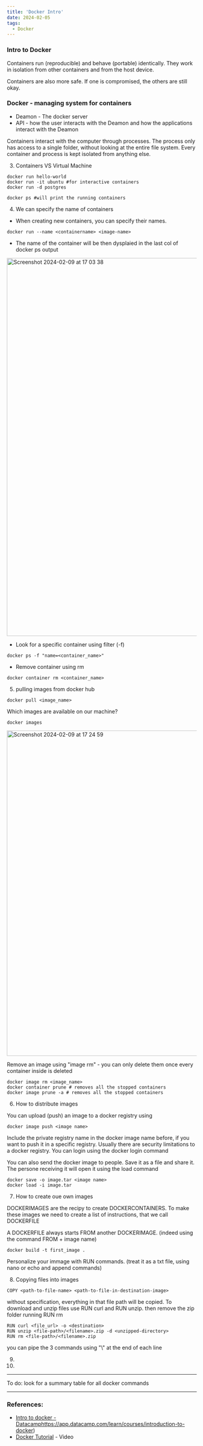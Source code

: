 ```yaml
---
title: 'Docker Intro'
date: 2024-02-05
tags:
  - Docker
---
```


### Intro to Docker

Containers run (reproducible) and behave (portable) identically.
They work in isolation from other containers and from the host device.

Containers are also more safe. If one is compromised, the others are still okay.

### Docker - managing system for containers

- Deamon - The docker server
- API - how the user interacts with the Deamon and how the applications interact with the Deamon

Containers interact with the computer through processes. The process only has access to a single folder, without looking at the entire file system.
Every container and process is kept isolated from anything else. 

3. Containers VS Virtual Machine

```
docker run hello-world
docker run -it ubuntu #for interactive containers
docker run -d postgres

docker ps #will print the running containers
```

4. We can specify the name of containers
- When creating new containers, you can specify their names.
```
docker run --name <containername> <image-name>
```
- The name of the container will be then dysplaied in the last col of docker ps output
<img width="1000" alt="Screenshot 2024-02-09 at 17 03 38" src="https://github.com/simoneatt11/simoneatt11.github.io/assets/61795621/1d17e08a-f99b-455a-8ce5-1cada7e5c92a">

- Look for a specific container using filter (-f)
```
docker ps -f "name=<container_name>" 
```

- Remove container using rm
```
docker container rm <container_name>
```

5. pulling images from docker hub
```
docker pull <image_name>
```
Which images are available on our machine?

```
docker images
```
<img width="861" alt="Screenshot 2024-02-09 at 17 24 59" src="https://github.com/simoneatt11/simoneatt11.github.io/assets/61795621/713e0142-44a7-4655-8fce-7351afd7ca46">

Remove an image using "image rm" - you can only delete them once every container inside is deleted 
```
docker image rm <image_name>
docker container prune # removes all the stopped containers
docker image prune -a # removes all the stopped containers

```

6. How to distribute images

You can upload (push) an image to a docker registry using 

```
docker image push <image name>
```
Include the private registry name in the docker image name before, if you want to push it in a specific registry.
Usually there are security limitations to a docker registry. You can login using the docker login command

You can also send the docker image to people. Save it as a file and share it. The persone receiving it will open it using the load command
```
docker save -o image.tar <image name>
docker load -i image.tar
```

7. How to create oue own images

DOCKERIMAGES are the recipy to create DOCKERCONTAINERS. To make these images we need to create a list of instructions, that we call DOCKERFILE

A DOCKERFILE always starts FROM another DOCKERIMAGE. (indeed using the command FROM + image name)

```
docker build -t first_image .
```
Personalize your immage with RUN commands. (treat it as a txt file, using nano or echo and append commands)

8.  Copying files into images
```
COPY <path-to-file-name> <path-to-file-in-destination-image>
```
without specification, everything in that file path will be copied.
To download and unzip files use RUN curl and RUN unzip. then remove the zip folder running RUN rm
```
RUN curl <file_url> -o <destination>
RUN unzip <file-path>/<filename>.zip -d <unzipped-directory>
RUN rm <file-path>/<filename>.zip
```
you can pipe the 3 commands using "\\" at the end of each line 




9.  

10. 



---

To do: look for a summary table for all docker commands

---

### References:
- [Intro to docker - Datacamp](https://app.datacamp.com/learn/courses/introduction-to-docker)https://app.datacamp.com/learn/courses/introduction-to-docker)
- [Docker Tutorial](https://www.youtube.com/watch?v=3c-iBn73dDE) - Video

